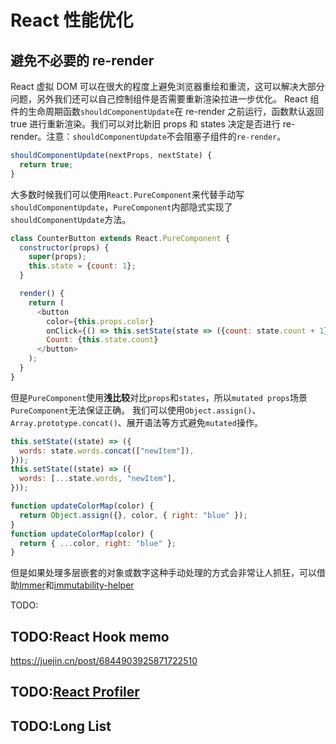 # React 性能优化

## 避免不必要的 re-render

React 虚拟 DOM 可以在很大的程度上避免浏览器重绘和重流，这可以解决大部分问题，另外我们还可以自己控制组件是否需要重新渲染拉进一步优化。
React 组件的生命周期函数`shouldComponentUpdate`在 re-render 之前运行，函数默认返回 true 进行重新渲染。我们可以对比新旧 props 和 states 决定是否进行 re-render。注意：`shouldComponentUpdate`不会阻塞子组件的`re-render`。

```JavaScript
shouldComponentUpdate(nextProps, nextState) {
  return true;
}
```

大多数时候我们可以使用`React.PureComponent`来代替手动写`shouldComponentUpdate`，`PureComponent`内部隐式实现了`shouldComponentUpdate`方法。

```JavaScript
class CounterButton extends React.PureComponent {
  constructor(props) {
    super(props);
    this.state = {count: 1};
  }

  render() {
    return (
      <button
        color={this.props.color}
        onClick={() => this.setState(state => ({count: state.count + 1}))}>
        Count: {this.state.count}
      </button>
    );
  }
}
```

但是`PureComponent`使用**浅比较**对比`props`和`states`，所以`mutated props`场景`PureComponent`无法保证正确。
我们可以使用`Object.assign()`、`Array.prototype.concat()`、展开语法等方式避免`mutated`操作。

```JavaScript
this.setState((state) => ({
  words: state.words.concat(["newItem"]),
}));
this.setState((state) => ({
  words: [...state.words, "newItem"],
}));

function updateColorMap(color) {
  return Object.assign({}, color, { right: "blue" });
}
function updateColorMap(color) {
  return { ...color, right: "blue" };
}
```

但是如果处理多层嵌套的对象或数字这种手动处理的方式会非常让人抓狂，可以借助[Immer](https://github.com/immerjs/immer)和[immutability-helper](https://github.com/kolodny/immutability-helper)

TODO:

## TODO:React Hook memo

https://juejin.cn/post/6844903925871722510

## TODO:[React Profiler](https://reactjs.org/blog/2018/09/10/introducing-the-react-profiler.html)

## TODO:Long List
